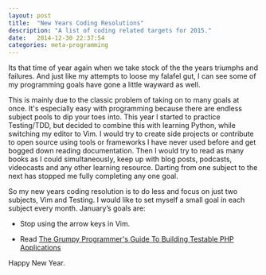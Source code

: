 ```yaml
---
layout: post
title:  "New Years Coding Resolutions"
description: "A list of coding related targets for 2015."
date:   2014-12-30 22:37:54
categories: meta-programming
---
```

Its that time of year again when we take stock of the the years triumphs and failures. And just like my attempts to loose my falafel gut,
I can see some of my programming goals have gone a little wayward as well. 

This is mainly due to the classic problem of taking on to many goals at once. It's especially easy with programming because there are 
endless subject pools to dip your toes into. This year I started to practice Testing/TDD, but decided to combine this with learning 
Python, while switching my editor to Vim. I would try to create side projects or contribute to open source using tools or frameworks 
I have never used before and get bogged down reading documentation. Then I would try to read as many books as I could 
simultaneously, keep up with blog posts, podcasts, videocasts and any other learning resource. Darting from one subject to the 
next has stopped me fully completing any one goal.

So my new years coding resolution is to do less and focus on just two subjects, Vim and Testing. I would like to set myself a small goal in each 
subject every month. January’s goals are:

* Stop using the arrow keys in Vim. 

* Read [The Grumpy Programmer's Guide To Building Testable PHP Applications](https://leanpub.com/grumpy-testing)

Happy New Year.
